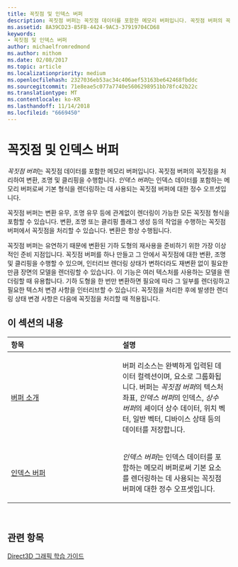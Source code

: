 ```yaml
---
title: 꼭짓점 및 인덱스 버퍼
description: 꼭짓점 버퍼는 꼭짓점 데이터를 포함한 메모리 버퍼입니다. 꼭짓점 버퍼의 꼭짓점을 처리하여 변환, 조명 및 클리핑을 수행합니다.
ms.assetid: 8A39CD23-85FB-4424-9AC3-37919704CD68
keywords:
- 꼭짓점 및 인덱스 버퍼
author: michaelfromredmond
ms.author: mithom
ms.date: 02/08/2017
ms.topic: article
ms.localizationpriority: medium
ms.openlocfilehash: 2327036eb53ac34c406aef53163be642468fbddc
ms.sourcegitcommit: 71e8eae5c077a7740e5606298951bb78fc42b22c
ms.translationtype: MT
ms.contentlocale: ko-KR
ms.lasthandoff: 11/14/2018
ms.locfileid: "6669450"
---
```

# <a name="vertex-and-index-buffers"></a>꼭짓점 및 인덱스 버퍼


*꼭짓점 버퍼*는 꼭짓점 데이터를 포함한 메모리 버퍼입니다. 꼭짓점 버퍼의 꼭짓점을 처리하여 변환, 조명 및 클리핑을 수행합니다. *인덱스 버퍼*는 인덱스 데이터를 포함하는 메모리 버퍼로써 기본 형식을 렌더링하는 데 사용되는 꼭짓점 버퍼에 대한 정수 오프셋입니다.

꼭짓점 버퍼는 변환 유무, 조명 유무 등에 관계없이 렌더링이 가능한 모든 꼭짓점 형식을 포함할 수 있습니다. 변환, 조명 또는 클리핑 플래그 생성 등의 작업을 수행하는 꼭짓점 버퍼에서 꼭짓점을 처리할 수 있습니다. 변환은 항상 수행됩니다.

꼭짓점 버퍼는 유연하기 때문에 변환된 기하 도형의 재사용을 준비하기 위한 가장 이상적인 준비 지점입니다. 꼭짓점 버퍼를 하나 만들고 그 안에서 꼭짓점에 대한 변환, 조명 및 클리핑을 수행할 수 있으며, 인터리브 렌더링 상태가 변하더라도 재변환 없이 필요한 만큼 장면의 모델을 렌더링할 수 있습니다. 이 기능은 여러 텍스처를 사용하는 모델을 렌더링할 때 유용합니다. 기하 도형을 한 번만 변환하면 필요에 따라 그 일부를 렌더링하고 필요한 텍스처 변경 사항을 인터리브할 수 있습니다. 꼭짓점을 처리한 후에 발생한 렌더링 상태 변경 사항은 다음에 꼭짓점을 처리할 때 적용됩니다.

## <a name="span-idin-this-sectionspanin-this-section"></a><span id="in-this-section"></span>이 섹션의 내용


<table>
<colgroup>
<col width="50%" />
<col width="50%" />
</colgroup>
<thead>
<tr class="header">
<th align="left">항목</th>
<th align="left">설명</th>
</tr>
</thead>
<tbody>
<tr class="odd">
<td align="left"><p><a href="introduction-to-buffers.md">버퍼 소개</a></p></td>
<td align="left"><p>버퍼 리소스는 완벽하게 입력된 데이터 컬렉션이며, 요소로 그룹화됩니다. 버퍼는 <em>꼭짓점 버퍼</em>의 텍스처 좌표, <em>인덱스 버퍼</em>의 인덱스, <em>상수 버퍼</em>의 셰이더 상수 데이터, 위치 벡터, 일반 벡터, 디바이스 상태 등의 데이터를 저장합니다.</p></td>
</tr>
<tr class="even">
<td align="left"><p><a href="index-buffers.md">인덱스 버퍼</a></p></td>
<td align="left"><p><em>인덱스 버퍼</em>는 인덱스 데이터를 포함하는 메모리 버퍼로써 기본 요소를 렌더링하는 데 사용되는 꼭짓점 버퍼에 대한 정수 오프셋입니다.</p></td>
</tr>
</tbody>
</table>

 

## <a name="span-idrelated-topicsspanrelated-topics"></a><span id="related-topics"></span>관련 항목


[Direct3D 그래픽 학습 가이드](index.md)

 

 




